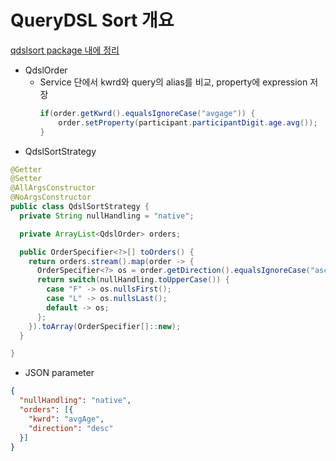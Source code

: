 # QueryDSL Sort 개요
[qdslsort package 내에 정리]()
- QdslOrder
  - Service 단에서 kwrd와 query의 alias를 비교, property에 expression 저장
    ```java
    if(order.getKwrd().equalsIgnoreCase("avgage")) {
        order.setProperty(participant.participantDigit.age.avg());
    }
    ```
- QdslSortStrategy
```java
@Getter
@Setter
@AllArgsConstructor
@NoArgsConstructor
public class QdslSortStrategy {
  private String nullHandling = "native";

  private ArrayList<QdslOrder> orders;

  public OrderSpecifier<?>[] toOrders() {
    return orders.stream().map(order -> {
      OrderSpecifier<?> os = order.getDirection().equalsIgnoreCase("asc") ? order.getProperty().asc() : order.getProperty().desc();
      return switch(nullHandling.toUpperCase()) {
        case "F" -> os.nullsFirst();
        case "L" -> os.nullsLast();
        default -> os;
      };
    }).toArray(OrderSpecifier[]::new);
  }

}
```
- JSON parameter
```json
{
  "nullHandling": "native",
  "orders": [{
    "kwrd": "avgAge",
    "direction": "desc"
  }]
}
```